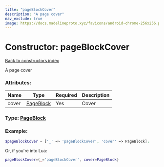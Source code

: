 ```yaml
---
title: "pageBlockCover"
description: "A page cover"
nav_exclude: true
image: https://docs.madelineproto.xyz/favicons/android-chrome-256x256.png
---
```

# Constructor: pageBlockCover  
[Back to constructors index](index.md)



A page cover

### Attributes:

| Name     |    Type       | Required | Description |
|----------|---------------|----------|-------------|
|cover|[PageBlock](../types/PageBlock.md) | Yes|Cover|



### Type: [PageBlock](../types/PageBlock.md)


### Example:

```php
$pageBlockCover = ['_' => 'pageBlockCover', 'cover' => PageBlock];
```  


Or, if you're into Lua:

```lua
pageBlockCover={_='pageBlockCover', cover=PageBlock}

```


